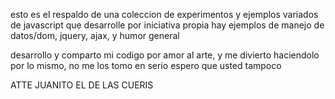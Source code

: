 esto es el respaldo de una coleccion de experimentos y ejemplos variados de javascript que desarrolle por iniciativa propia
hay ejemplos de manejo de datos/dom, jquery, ajax, y humor general

desarrollo y comparto mi codigo por amor al arte, y me divierto haciendolo
por lo mismo, no me los tomo en serio
espero que usted tampoco

ATTE JUANITO EL DE LAS CUERIS